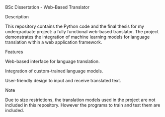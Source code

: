 BSc Dissertation - Web-Based Translator

Description

This repository contains the Python code and the final thesis for my undergraduate project: a fully functional web-based translator. The project demonstrates the integration of machine learning models for language translation within a web application framework.

Features

Web-based interface for language translation.

Integration of custom-trained language models.

User-friendly design to input and receive translated text.

Note

Due to size restrictions, the translation models used in the project are not included in this repository. However the programs to train and test them are included.
